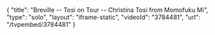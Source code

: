 {
    "title": "Breville -- Tosi on Tour  -- Christina Tosi from Momofuku Mi",
    "type": "solo",
    "layout": "iframe-static",
    "videoId": "3784481",
    "url": "\/tvpembed\/3784481"
}